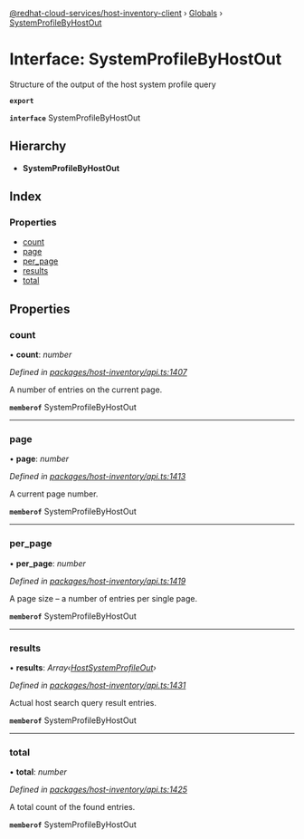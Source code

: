[@redhat-cloud-services/host-inventory-client](../README.md) › [Globals](../globals.md) › [SystemProfileByHostOut](systemprofilebyhostout.md)

# Interface: SystemProfileByHostOut

Structure of the output of the host system profile query

**`export`** 

**`interface`** SystemProfileByHostOut

## Hierarchy

* **SystemProfileByHostOut**

## Index

### Properties

* [count](systemprofilebyhostout.md#count)
* [page](systemprofilebyhostout.md#page)
* [per_page](systemprofilebyhostout.md#per_page)
* [results](systemprofilebyhostout.md#results)
* [total](systemprofilebyhostout.md#total)

## Properties

###  count

• **count**: *number*

*Defined in [packages/host-inventory/api.ts:1407](https://github.com/RedHatInsights/javascript-clients/blob/master/packages/host-inventory/api.ts#L1407)*

A number of entries on the current page.

**`memberof`** SystemProfileByHostOut

___

###  page

• **page**: *number*

*Defined in [packages/host-inventory/api.ts:1413](https://github.com/RedHatInsights/javascript-clients/blob/master/packages/host-inventory/api.ts#L1413)*

A current page number.

**`memberof`** SystemProfileByHostOut

___

###  per_page

• **per_page**: *number*

*Defined in [packages/host-inventory/api.ts:1419](https://github.com/RedHatInsights/javascript-clients/blob/master/packages/host-inventory/api.ts#L1419)*

A page size – a number of entries per single page.

**`memberof`** SystemProfileByHostOut

___

###  results

• **results**: *Array‹[HostSystemProfileOut](hostsystemprofileout.md)›*

*Defined in [packages/host-inventory/api.ts:1431](https://github.com/RedHatInsights/javascript-clients/blob/master/packages/host-inventory/api.ts#L1431)*

Actual host search query result entries.

**`memberof`** SystemProfileByHostOut

___

###  total

• **total**: *number*

*Defined in [packages/host-inventory/api.ts:1425](https://github.com/RedHatInsights/javascript-clients/blob/master/packages/host-inventory/api.ts#L1425)*

A total count of the found entries.

**`memberof`** SystemProfileByHostOut
